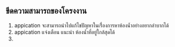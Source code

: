 ## ขีดความสามารถของโครงงาน
  1) appication จะสามารถนำไปแก้ไขปัญหาในเรื่่องการหาห้องน้ำอย่างอยากลำบากได้
  2) appication แจ่งเตือน แนะนำ ห้องน้ำที่อยู่ใกล้สุดได้
  3) 
